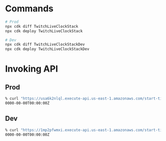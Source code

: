 # Commands

```sh
# Prod
npx cdk diff TwitchLiveClockStack
npx cdk deploy TwitchLiveClockStack

# Dev
npx cdk diff TwitchLiveClockStackDev
npx cdk deploy TwitchLiveClockStackDev
```

# Invoking API

## Prod

```sh
% curl "https://usa6k2nlql.execute-api.us-east-1.amazonaws.com/start-time?videoId=0000000000"
0000-00-00T00:00:00Z
```

## Dev

```sh
% curl "https://1mp2pfwmxi.execute-api.us-east-1.amazonaws.com/start-time?videoId=0000000000"
0000-00-00T00:00:00Z
```
